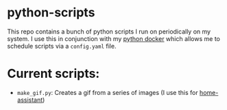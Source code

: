 # python-scripts

This repo contains a bunch of python scripts I run on periodically on my system.  I use this in conjunction with my [python docker](https://github.com/fronzbot/docker-python) which allows me to schedule scripts via a `config.yaml` file.

# Current scripts:

- `make_gif.py`: Creates a gif from a series of images (I use this for [home-assistant](https://home-assistant.io))
